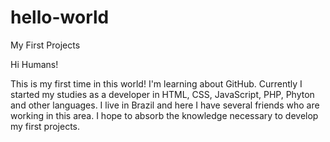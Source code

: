 # hello-world
My First Projects

Hi Humans!

This is my first time in this world! I'm learning about GitHub. Currently I started my studies as a developer in HTML, CSS, JavaScript, PHP, Phyton and other languages. I live in Brazil and here I have several friends who are working in this area. I hope to absorb the knowledge necessary to develop my first projects.
